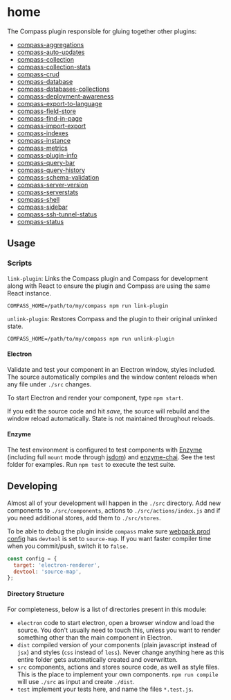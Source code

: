 # home

The Compass plugin responsible for gluing together other plugins:

- [compass-aggregations][compass-aggregations]
- [compass-auto-updates][compass-auto-updates]
- [compass-collection][compass-collection]
- [compass-collection-stats][compass-collection-stats]
- [compass-crud][compass-crud]
- [compass-database][compass-database]
- [compass-databases-collections][compass-databases-collections]
- [compass-deployment-awareness][compass-deployment-awareness]
- [compass-export-to-language][compass-export-to-language]
- [compass-field-store][compass-field-store]
- [compass-find-in-page][compass-find-in-page]
- [compass-import-export][compass-import-export]
- [compass-indexes][compass-indexes]
- [compass-instance][compass-instance]
- [compass-metrics][compass-metrics]
- [compass-plugin-info][compass-plugin-info]
- [compass-query-bar][compass-query-bar]
- [compass-query-history][compass-query-history]
- [compass-schema-validation][compass-schema-validation]
- [compass-server-version][compass-server-version]
- [compass-serverstats][compass-serverstats]
- [compass-shell][compass-shell]
- [compass-sidebar][compass-sidebar]
- [compass-ssh-tunnel-status][compass-ssh-tunnel-status]
- [compass-status][compass-status]

## Usage

### Scripts

`link-plugin`: Links the Compass plugin and Compass for development along with React to ensure the
plugin and Compass are using the same React instance.

```shell
COMPASS_HOME=/path/to/my/compass npm run link-plugin
```

`unlink-plugin`: Restores Compass and the plugin to their original unlinked state.

```shell
COMPASS_HOME=/path/to/my/compass npm run unlink-plugin
```

#### Electron

Validate and test your component in an Electron window, styles included. The source automatically
compiles and the window content reloads when any file under `./src` changes.

To start Electron and render your component, type `npm start`.

If you edit the source code and hit _save_, the source will rebuild and the window reload
automatically. State is not maintained throughout reloads.

#### Enzyme

The test environment is configured to test components with [Enzyme][enzyme] (including full `mount` mode through [jsdom][jsdom]) and [enzyme-chai][enzyme-chai]. See the test folder for examples. Run `npm test` to execute the test suite.

## Developing

Almost all of your development will happen in the `./src` directory. Add new components to `./src/components`, actions to `./src/actions/index.js` and if you need additional stores, add them to `./src/stores`.

To be able to debug the plugin inside `compass` make sure [webpack prod config](./config/webpack.prod.config.js) has `devtool` is set to `source-map`. If you want faster compiler time when you commit/push, switch it to `false.`

```js
const config = {
  target: 'electron-renderer',
  devtool: 'source-map',
};
```

#### Directory Structure

For completeness, below is a list of directories present in this module:

- `electron` code to start electron, open a browser window and load the source.
  You don't usually need to touch this, unless you want to render something other
  than the main component in Electron.
- `dist` compiled version of your components (plain javascript instead of `jsx`) and
  styles (`css` instead of `less`). Never change anything here as this entire folder
  gets automatically created and overwritten.
- `src` components, actions and stores source code, as well as style files. This is the
  place to implement your own components. `npm run compile` will use `./src` as input
  and create `./dist`.
- `test` implement your tests here, and name the files `*.test.js`.

[enzyme]: http://airbnb.io/enzyme/
[enzyme-chai]: https://github.com/producthunt/chai-enzyme
[jsdom]: https://github.com/tmpvar/jsdom
[compass-aggregations]: ../compass-aggregations
[compass-auto-updates]: ../compass-auto-updates
[compass-collection]: ../compass-collection
[compass-collection-stats]: ../compass-collection-stats
[compass-crud]: ../compass-crud
[compass-database]: ../compass-database
[compass-databases-collections]: ../compass-databases-collections
[compass-deployment-awareness]: ../compass-deployment-awareness
[compass-export-to-language]: ../compass-export-to-language
[compass-field-store]: ../compass-field-store
[compass-find-in-page]: ../compass-find-in-page
[compass-import-export]: ../compass-import-export
[compass-indexes]: ../compass-indexes
[compass-instance]: ../compass-instance
[compass-metrics]: ../compass-metrics
[compass-plugin-info]: ../compass-plugin-info
[compass-query-bar]: ../compass-query-bar
[compass-query-history]: ../compass-query-history
[compass-schema-validation]: ../compass-schema-validation
[compass-server-version]: ../compass-server-version
[compass-serverstats]: ../compass-serverstats
[compass-shell]: ../compass-shell
[compass-sidebar]: ../compass-sidebar
[compass-ssh-tunnel-status]: ../compass-ssh-tunnel-status
[compass-status]: ../compass-status
